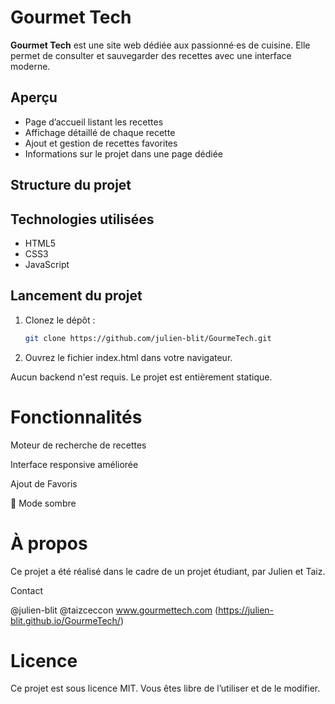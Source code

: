 #  Gourmet Tech

**Gourmet Tech** est une site web dédiée aux passionné·es de cuisine. Elle permet de consulter et sauvegarder des recettes avec une interface moderne.

##  Aperçu

- Page d’accueil listant les recettes
- Affichage détaillé de chaque recette
- Ajout et gestion de recettes favorites
- Informations sur le projet dans une page dédiée


##  Structure du projet

## Technologies utilisées

- HTML5
- CSS3
- JavaScript

## Lancement du projet

1. Clonez le dépôt :
   ```bash
   git clone https://github.com/julien-blit/GourmeTech.git


2. Ouvrez le fichier index.html dans votre navigateur.

Aucun backend n'est requis. Le projet est entièrement statique.

# Fonctionnalités 

Moteur de recherche de recettes

Interface responsive améliorée

Ajout de Favoris

🌙 Mode sombre

# À propos
Ce projet a été réalisé dans le cadre de  un projet étudiant, par Julien et Taiz.

Contact

@julien-blit
@taizceccon
www.gourmettech.com (https://julien-blit.github.io/GourmeTech/)

# Licence
Ce projet est sous licence MIT. Vous êtes libre de l’utiliser et de le modifier.
